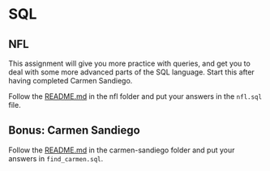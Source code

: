 # SQL 


## NFL

This assignment will give you more practice with queries, and get you to deal with some more advanced parts of the SQL language. Start this after having completed Carmen Sandiego.

Follow the [README.md](./NFL/README.md) in the nfl folder and put your answers in the `nfl.sql` file.

## Bonus: Carmen Sandiego

Follow the [README.md](./Carmen/README.md) in the carmen-sandiego folder and put your answers in `find_carmen.sql`.
